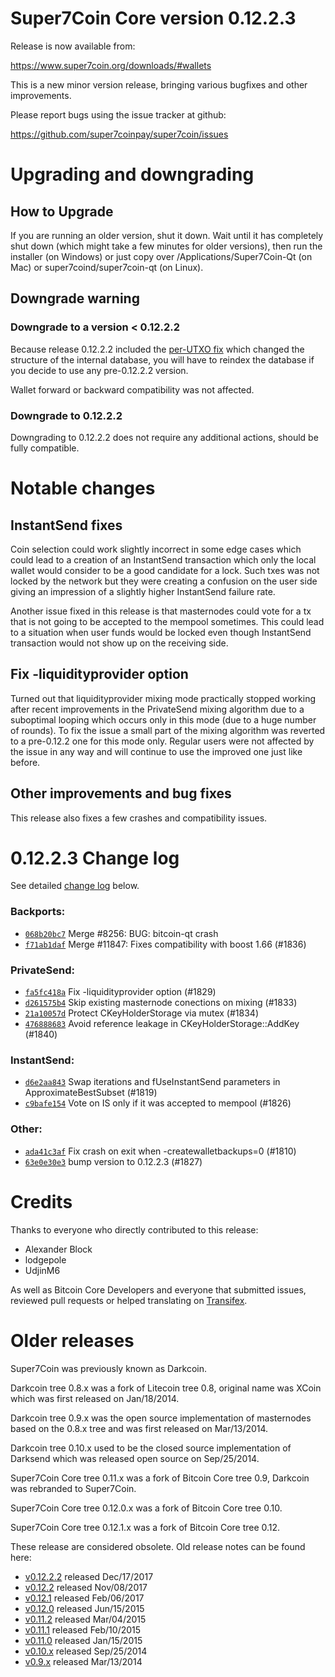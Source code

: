 Super7Coin Core version 0.12.2.3
==========================

Release is now available from:

  <https://www.super7coin.org/downloads/#wallets>

This is a new minor version release, bringing various bugfixes and other
improvements.

Please report bugs using the issue tracker at github:

  <https://github.com/super7coinpay/super7coin/issues>


Upgrading and downgrading
=========================

How to Upgrade
--------------

If you are running an older version, shut it down. Wait until it has completely
shut down (which might take a few minutes for older versions), then run the
installer (on Windows) or just copy over /Applications/Super7Coin-Qt (on Mac) or
super7coind/super7coin-qt (on Linux).

Downgrade warning
-----------------

### Downgrade to a version < 0.12.2.2

Because release 0.12.2.2 included the [per-UTXO fix](release-notes/super7coin/release-notes-0.12.2.2.md#per-utxo-fix)
which changed the structure of the internal database, you will have to reindex
the database if you decide to use any pre-0.12.2.2 version.

Wallet forward or backward compatibility was not affected.

### Downgrade to 0.12.2.2

Downgrading to 0.12.2.2 does not require any additional actions, should be
fully compatible.

Notable changes
===============

InstantSend fixes
-----------------

Coin selection could work slightly incorrect in some edge cases which could
lead to a creation of an InstantSend transaction which only the local wallet
would consider to be a good candidate for a lock. Such txes was not locked by
the network but they were creating a confusion on the user side giving an
impression of a slightly higher InstantSend failure rate.

Another issue fixed in this release is that masternodes could vote for a tx
that is not going to be accepted to the mempool sometimes. This could lead to
a situation when user funds would be locked even though InstantSend transaction
would not show up on the receiving side.

Fix -liquidityprovider option
-----------------------------

Turned out that liquidityprovider mixing mode practically stopped working after
recent improvements in the PrivateSend mixing algorithm due to a suboptimal
looping which occurs only in this mode (due to a huge number of rounds). To fix
the issue a small part of the mixing algorithm was reverted to a pre-0.12.2 one
for this mode only. Regular users were not affected by the issue in any way and
will continue to use the improved one just like before.

Other improvements and bug fixes
--------------------------------

This release also fixes a few crashes and compatibility issues.


0.12.2.3 Change log
===================

See detailed [change log](https://github.com/super7coinpay/super7coin/compare/v0.12.2.2...super7coinpay:v0.12.2.3) below.

### Backports:
- [`068b20bc7`](https://github.com/super7coinpay/super7coin/commit/068b20bc7) Merge #8256: BUG: bitcoin-qt crash
- [`f71ab1daf`](https://github.com/super7coinpay/super7coin/commit/f71ab1daf) Merge #11847: Fixes compatibility with boost 1.66 (#1836)

### PrivateSend:
- [`fa5fc418a`](https://github.com/super7coinpay/super7coin/commit/fa5fc418a) Fix -liquidityprovider option (#1829)
- [`d261575b4`](https://github.com/super7coinpay/super7coin/commit/d261575b4) Skip existing masternode conections on mixing (#1833)
- [`21a10057d`](https://github.com/super7coinpay/super7coin/commit/21a10057d) Protect CKeyHolderStorage via mutex (#1834)
- [`476888683`](https://github.com/super7coinpay/super7coin/commit/476888683) Avoid reference leakage in CKeyHolderStorage::AddKey (#1840)

### InstantSend:
- [`d6e2aa843`](https://github.com/super7coinpay/super7coin/commit/d6e2aa843) Swap iterations and fUseInstantSend parameters in ApproximateBestSubset (#1819)
- [`c9bafe154`](https://github.com/super7coinpay/super7coin/commit/c9bafe154) Vote on IS only if it was accepted to mempool (#1826)

### Other:
- [`ada41c3af`](https://github.com/super7coinpay/super7coin/commit/ada41c3af) Fix crash on exit when -createwalletbackups=0 (#1810)
- [`63e0e30e3`](https://github.com/super7coinpay/super7coin/commit/63e0e30e3) bump version to 0.12.2.3 (#1827)

Credits
=======

Thanks to everyone who directly contributed to this release:

- Alexander Block
- lodgepole
- UdjinM6

As well as Bitcoin Core Developers and everyone that submitted issues,
reviewed pull requests or helped translating on
[Transifex](https://www.transifex.com/projects/p/super7coin/).


Older releases
==============

Super7Coin was previously known as Darkcoin.

Darkcoin tree 0.8.x was a fork of Litecoin tree 0.8, original name was XCoin
which was first released on Jan/18/2014.

Darkcoin tree 0.9.x was the open source implementation of masternodes based on
the 0.8.x tree and was first released on Mar/13/2014.

Darkcoin tree 0.10.x used to be the closed source implementation of Darksend
which was released open source on Sep/25/2014.

Super7Coin Core tree 0.11.x was a fork of Bitcoin Core tree 0.9,
Darkcoin was rebranded to Super7Coin.

Super7Coin Core tree 0.12.0.x was a fork of Bitcoin Core tree 0.10.

Super7Coin Core tree 0.12.1.x was a fork of Bitcoin Core tree 0.12.

These release are considered obsolete. Old release notes can be found here:

- [v0.12.2.2](release-notes/super7coin/release-notes-0.12.2.2.md) released Dec/17/2017
- [v0.12.2](release-notes/super7coin/release-notes-0.12.2.md) released Nov/08/2017
- [v0.12.1](release-notes/super7coin/release-notes-0.12.1.md) released Feb/06/2017
- [v0.12.0](release-notes/super7coin/release-notes-0.12.0.md) released Jun/15/2015
- [v0.11.2](release-notes/super7coin/release-notes-0.11.2.md) released Mar/04/2015
- [v0.11.1](release-notes/super7coin/release-notes-0.11.1.md) released Feb/10/2015
- [v0.11.0](release-notes/super7coin/release-notes-0.11.0.md) released Jan/15/2015
- [v0.10.x](release-notes/super7coin/release-notes-0.10.0.md) released Sep/25/2014
- [v0.9.x](release-notes/super7coin/release-notes-0.9.0.md) released Mar/13/2014

